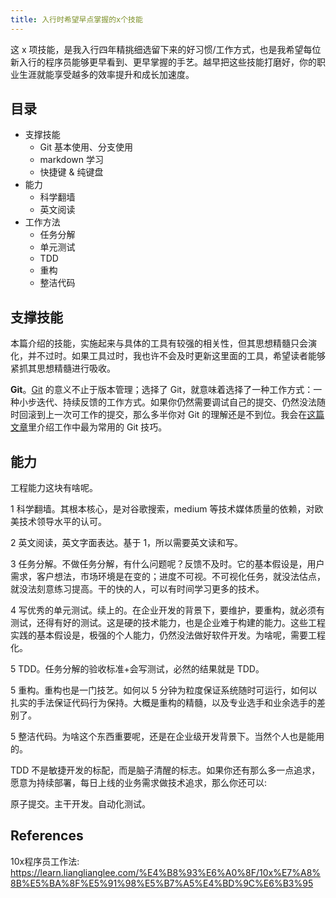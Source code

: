 ```yaml
---
title: 入行时希望早点掌握的x个技能
---
```


这 x 项技能，是我入行四年精挑细选留下来的好习惯/工作方式，也是我希望每位新入行的程序员能够更早看到、更早掌握的手艺。越早把这些技能打磨好，你的职业生涯就能享受越多的效率提升和成长加速度。

## 目录

* 支撑技能
  * Git 基本使用、分支使用
  * markdown 学习
  * 快捷键 & 纯键盘
* 能力
  * 科学翻墙
  * 英文阅读
* 工作方法
  * 任务分解
  * 单元测试
  * TDD
  * 重构
  * 整洁代码

## 支撑技能

本篇介绍的技能，实施起来与具体的工具有较强的相关性，但其思想精髓只会演化，并不过时。如果工具过时，我也许不会及时更新这里面的工具，希望读者能够紧抓其思想精髓进行吸收。

**Git**。[Git](https://git-scm.com/) 的意义不止于版本管理；选择了 Git，就意味着选择了一种工作方式：一种小步迭代、持续反馈的工作方式。如果你仍然需要调试自己的提交、仍然没法随时回滚到上一次可工作的提交，那么多半你对 Git 的理解还是不到位。我会在[这篇文章]()里介绍工作中最为常用的 Git 技巧。

## 能力

工程能力这块有啥呢。

1 科学翻墙。其根本核心，是对谷歌搜索，medium 等技术媒体质量的依赖，对欧美技术领导水平的认可。

2 英文阅读，英文字面表达。基于 1，所以需要英文读和写。

3 任务分解。不做任务分解，有什么问题呢？反馈不及时。它的基本假设是，用户需求，客户想法，市场环境是在变的；进度不可视。不可视化任务，就没法估点，就没法刻意练习提高。干的快的人，可以有时间学习更多的技术。

4 写优秀的单元测试。续上的。在企业开发的背景下，要维护，要重构，就必须有测试，还得有好的测试。这是硬的技术能力，也是企业难于构建的能力。这些工程实践的基本假设是，极强的个人能力，仍然没法做好软件开发。为啥呢，需要工程化。

5 TDD。任务分解的验收标准+会写测试，必然的结果就是 TDD。

5 重构。重构也是一门技艺。如何以 5 分钟为粒度保证系统随时可运行，如何以扎实的手法保证代码行为保持。大概是重构的精髓，以及专业选手和业余选手的差别了。

5 整洁代码。为啥这个东西重要呢，还是在企业级开发背景下。当然个人也是能用的。

TDD 不是敏捷开发的标配，而是脑子清醒的标志。如果你还有那么多一点追求，愿意为持续部署，每日上线的业务需求做技术追求，那么你还可以:

原子提交。主干开发。自动化测试。

## References

10x程序员工作法: https://learn.lianglianglee.com/%E4%B8%93%E6%A0%8F/10x%E7%A8%8B%E5%BA%8F%E5%91%98%E5%B7%A5%E4%BD%9C%E6%B3%95
